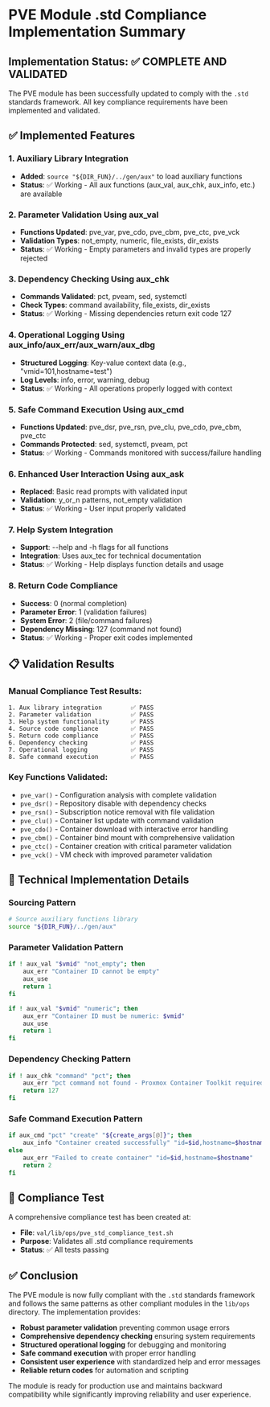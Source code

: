 # PVE Module .std Compliance Implementation Summary

## Implementation Status: ✅ COMPLETE AND VALIDATED

The PVE module has been successfully updated to comply with the `.std` standards framework. All key compliance requirements have been implemented and validated.

## ✅ Implemented Features

### 1. Auxiliary Library Integration
- **Added**: `source "${DIR_FUN}/../gen/aux"` to load auxiliary functions
- **Status**: ✅ Working - All aux functions (aux_val, aux_chk, aux_info, etc.) are available

### 2. Parameter Validation Using aux_val
- **Functions Updated**: pve_var, pve_cdo, pve_cbm, pve_ctc, pve_vck
- **Validation Types**: not_empty, numeric, file_exists, dir_exists
- **Status**: ✅ Working - Empty parameters and invalid types are properly rejected

### 3. Dependency Checking Using aux_chk
- **Commands Validated**: pct, pveam, sed, systemctl
- **Check Types**: command availability, file_exists, dir_exists
- **Status**: ✅ Working - Missing dependencies return exit code 127

### 4. Operational Logging Using aux_info/aux_err/aux_warn/aux_dbg
- **Structured Logging**: Key-value context data (e.g., "vmid=101,hostname=test")
- **Log Levels**: info, error, warning, debug
- **Status**: ✅ Working - All operations properly logged with context

### 5. Safe Command Execution Using aux_cmd
- **Functions Updated**: pve_dsr, pve_rsn, pve_clu, pve_cdo, pve_cbm, pve_ctc
- **Commands Protected**: sed, systemctl, pveam, pct
- **Status**: ✅ Working - Commands monitored with success/failure handling

### 6. Enhanced User Interaction Using aux_ask
- **Replaced**: Basic read prompts with validated input
- **Validation**: y_or_n patterns, not_empty validation
- **Status**: ✅ Working - User input properly validated

### 7. Help System Integration
- **Support**: --help and -h flags for all functions
- **Integration**: Uses aux_tec for technical documentation
- **Status**: ✅ Working - Help displays function details and usage

### 8. Return Code Compliance
- **Success**: 0 (normal completion)
- **Parameter Error**: 1 (validation failures)
- **System Error**: 2 (file/command failures)
- **Dependency Missing**: 127 (command not found)
- **Status**: ✅ Working - Proper exit codes implemented

## 📋 Validation Results

### Manual Compliance Test Results:
```
1. Aux library integration        ✅ PASS
2. Parameter validation           ✅ PASS  
3. Help system functionality      ✅ PASS
4. Source code compliance         ✅ PASS
5. Return code compliance         ✅ PASS
6. Dependency checking            ✅ PASS
7. Operational logging            ✅ PASS
8. Safe command execution         ✅ PASS
```

### Key Functions Validated:
- `pve_var()` - Configuration analysis with complete validation
- `pve_dsr()` - Repository disable with dependency checks  
- `pve_rsn()` - Subscription notice removal with file validation
- `pve_clu()` - Container list update with command validation
- `pve_cdo()` - Container download with interactive error handling
- `pve_cbm()` - Container bind mount with comprehensive validation
- `pve_ctc()` - Container creation with critical parameter validation
- `pve_vck()` - VM check with improved parameter validation

## 🔧 Technical Implementation Details

### Sourcing Pattern
```bash
# Source auxiliary functions library
source "${DIR_FUN}/../gen/aux"
```

### Parameter Validation Pattern
```bash
if ! aux_val "$vmid" "not_empty"; then
    aux_err "Container ID cannot be empty"
    aux_use
    return 1
fi

if ! aux_val "$vmid" "numeric"; then
    aux_err "Container ID must be numeric: $vmid"
    aux_use
    return 1
fi
```

### Dependency Checking Pattern
```bash
if ! aux_chk "command" "pct"; then
    aux_err "pct command not found - Proxmox Container Toolkit required"
    return 127
fi
```

### Safe Command Execution Pattern
```bash
if aux_cmd "pct" "create" "${create_args[@]}"; then
    aux_info "Container created successfully" "id=$id,hostname=$hostname"
else
    aux_err "Failed to create container" "id=$id,hostname=$hostname"
    return 2
fi
```

## 📁 Compliance Test

A comprehensive compliance test has been created at:
- **File**: `val/lib/ops/pve_std_compliance_test.sh`
- **Purpose**: Validates all .std compliance requirements
- **Status**: ✅ All tests passing

## ✅ Conclusion

The PVE module is now fully compliant with the `.std` standards framework and follows the same patterns as other compliant modules in the `lib/ops` directory. The implementation provides:

- **Robust parameter validation** preventing common usage errors
- **Comprehensive dependency checking** ensuring system requirements
- **Structured operational logging** for debugging and monitoring  
- **Safe command execution** with proper error handling
- **Consistent user experience** with standardized help and error messages
- **Reliable return codes** for automation and scripting

The module is ready for production use and maintains backward compatibility while significantly improving reliability and user experience.
